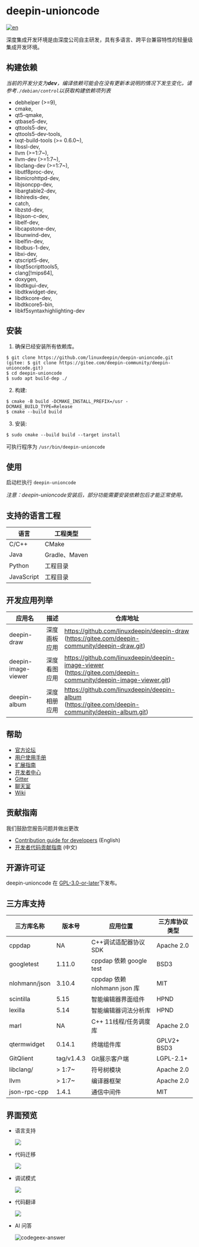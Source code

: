 # deepin-unioncode

[![en](https://img.shields.io/badge/lang-en-red.svg)](./README.en.md)

深度集成开发环境是由深度公司自主研发，具有多语言、跨平台兼容特性的轻量级集成开发环境。

## 构建依赖

_当前的开发分支为**dev**，编译依赖可能会在没有更新本说明的情况下发生变化，请参考`./debian/control`以获取构建依赖项列表_

-  debhelper (>=9),
-  cmake,
-  qt5-qmake,
-  qtbase5-dev,
-  qttools5-dev,
-  qttools5-dev-tools,
-  lxqt-build-tools (>= 0.6.0~),
-  libssl-dev,
-  llvm (>=1:7~),
-  llvm-dev (>=1:7~),
-  libclang-dev (>=1:7~),
-  libutf8proc-dev,
-  libmicrohttpd-dev,
-  libjsoncpp-dev,
-  libargtable2-dev,
-  libhiredis-dev,
-  catch,
-  libzstd-dev,
-  libjson-c-dev,
-  libelf-dev,
-  libcapstone-dev,
-  libunwind-dev, 
-  libelfin-dev,
-  libdbus-1-dev,
-  libxi-dev,
-  qtscript5-dev,
-  libqt5scripttools5,
-  clang[!mips64],
-  doxygen,
-  libdtkgui-dev,
-  libdtkwidget-dev,
-  libdtkcore-dev,
-  libdtkcore5-bin,
-  libkf5syntaxhighlighting-dev

## 安装

1. 确保已经安装所有依赖库。


``` shell
$ git clone https://github.com/linuxdeepin/deepin-unioncode.git 
(gitee: $ git clone https://gitee.com/deepin-community/deepin-unioncode.git)
$ cd deepin-unioncode
$ sudo apt build-dep ./
```

2. 构建:

```shell
$ cmake -B build -DCMAKE_INSTALL_PREFIX=/usr -DCMAKE_BUILD_TYPE=Release
$ cmake --build build
```

3. 安装:

```shell
$ sudo cmake --build build --target install
```

可执行程序为 `/usr/bin/deepin-unioncode`

## 使用

启动栏执行 `deepin-unioncode`

*注意：deepin-unioncode安装后，部分功能需要安装依赖包后才能正常使用。*

## 支持的语言工程

| 语言       | 工程类型      |
| ---------- | ------------- |
| C/C++      | CMake         |
| Java       | Gradle、Maven |
| Python     | 工程目录      |
| JavaScript | 工程目录      |

## 开发应用列举

| 应用名              | 描述         | 仓库地址                                                     |
| ------------------- | ------------ | ------------------------------------------------------------ |
| deepin-draw         | 深度画板应用 | https://github.com/linuxdeepin/deepin-draw<br />(https://gitee.com/deepin-community/deepin-draw.git) |
| deepin-image-viewer | 深度看图应用 | https://github.com/linuxdeepin/deepin-image-viewer<br />(https://gitee.com/deepin-community/deepin-image-viewer.git) |
| deepin-album        | 深度相册应用 | https://github.com/linuxdeepin/deepin-album<br />(https://gitee.com/deepin-community/deepin-album.git) |

## 帮助

- [官方论坛](https://bbs.deepin.org/) 
- [用户使用手册](https://wiki.deepin.org/zh/05_HOW-TO/02_%E5%BC%80%E5%8F%91%E7%9B%B8%E5%85%B3/deepin-unioncode)
- [扩展指南](./docs/extended-guide.md)
- [开发者中心](https://github.com/linuxdeepin/developer-center) 
- [Gitter](https://gitter.im/orgs/linuxdeepin/rooms)
- [聊天室](https://webchat.freenode.net/?channels=deepin)
- [Wiki](https://wiki.deepin.org/)

## 贡献指南

我们鼓励您报告问题并做出更改

- [Contribution guide for developers](https://github.com/linuxdeepin/developer-center/wiki/Contribution-Guidelines-for-Developers-en) (English)
- [开发者代码贡献指南](https://github.com/linuxdeepin/developer-center/wiki/Contribution-Guidelines-for-Developers) (中文)

## 开源许可证

deepin-unioncode 在 [GPL-3.0-or-later](LICENSE.txt)下发布。

## 三方库支持

| 三方库名称    | 版本号     | 应用位置                     | 三方库协议类型 |
| ------------- | ---------- | ---------------------------- | -------------- |
| cppdap        | NA         | C++调试适配器协议 SDK        | Apache 2.0     |
| googletest    | 1.11.0     | cppdap 依赖 google test      | BSD3           |
| nlohmann/json | 3.10.4     | cppdap 依赖 nlohmann json 库 | MIT            |
| scintilla     | 5.15       | 智能编辑器界面组件           | HPND           |
| lexilla       | 5.14       | 智能编辑器词法分析库         | HPND           |
| marl          | NA         | C++ 11线程/任务调度库        | Apache 2.0     |
| qtermwidget   | 0.14.1     | 终端组件库                   | GPLV2+ BSD3    |
| GitQlient     | tag/v1.4.3 | Git展示客户端                | LGPL-2.1+      |
| libclang/     | > 1:7~     | 符号树模块                   | Apache  2.0    |
| llvm          | > 1:7~     | 编译器框架                   | Apache  2.0    |
| json-rpc-cpp  | 1.4.1      | 通信中间件                   | MIT            |

## 界面预览

- 语言支持

  ![](./docs/rc/language-support.png)

- 代码迁移

  ![](./docs/rc/code-porting.png)

- 调试模式

  ![](./docs/rc/debug-mode.png)

- 代码翻译

  ![](./docs/rc/codegeex-translate.png)

- AI 问答

  ![codegeex-answer](./docs/rc/codegeex-answer.png)
